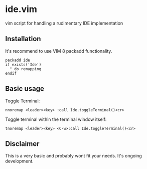 # ide.vim
vim script for handling a rudimentary IDE implementation

## Installation

It's recommend to use VIM 8 packadd functionality.

```vim
packadd ide
if exists('Ide')
  " do remapping
endif
```

## Basic usage

Toggle Terminal:
```vim
nnoremap <leader><key> :call Ide.toggleTerminal()<cr>
```

Toggle terminal within the terminal window itself:
```vim
tnoremap <leader><key> <C-w>:call Ide.toggleTerminal()<cr>
```

## Disclaimer
This is a very basic and probably wont fit your needs. It's ongoing development.
